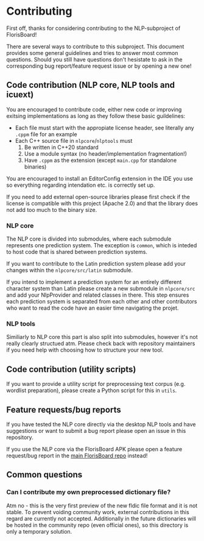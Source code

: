 # Contributing

First off, thanks for considering contributing to the NLP-subproject of FlorisBoard!

There are several ways to contribute to this subproject. This document provides some general guidelines and tries to answer most common questions. Should you still have questions don't hesistate to ask in the corresponding bug report/feature request issue or by opening a new one!

## Code contribution (NLP core, NLP tools and icuext)

You are encouraged to contribute code, either new code or improving exitsing implementations as long as they follow these basic guildelines:

- Each file must start with the appropiate license header, see literally any `.cppm` file for an example
- Each C++ source file in `nlpcore`/`nlptools` must
  1. Be written in C++20 standard
  2. Use a module syntax (no header/implementation fragmentation!)
  3. Have `.cppm` as the extension (except `main.cpp` for standalone binaries)

You are encouraged to install an EditorConfig extension in the IDE you use so everything regarding intendation etc. is correctly set up.

If you need to add external open-source libraries please first check if the license is compatible with this project (Apache 2.0) and that the library does not add too much to the binary size.

### NLP core

The NLP core is divided into submodules, where each submodule represents one prediction system. The exception is `common`, which is inteded to host code that is shared between prediction systems.

If you want to contribute to the Latin prediction system please add your changes within the `nlpcore/src/latin` submodule.

If you intend to implement a prediction system for an entirely different character system than Latin please create a new submodule in `nlpcore/src` and add your NlpProvider and related classes in there. This step ensures each prediction system is separated from each other and other contributors who want to read the code have an easier time navigating the projet.

### NLP tools

Similiarly to NLP core this part is also split into submodules, however it's not really clearly structued atm. Please check back with repository maintainers if you need help with choosing how to structure your new tool.

## Code contribution (utility scripts)

If you want to provide a utility script for preprocessing text corpus (e.g. wordlist preparation), please create a Python script for this in `utils`.

## Feature requests/bug reports

If you have tested the NLP core directly via the desktop NLP tools and have suggestions or want to submit a bug report please open an issue in this repository.

If you use the NLP core via the FlorisBoard APK please open a feature request/bug report in the [main FlorisBoard repo](https://github.com/florisboard/florisboard/issues) instead!

## Common questions

### Can I contribute my own preprocessed dictionary file?

Atm no - this is the very first preview of the new fldic file format and it is not stable. To prevent voiding community work, external contributions in this regard are currently not accepted. Additionally in the future dictionaries will be hosted in the community repo (even official ones), so this directory is only a temporary solution.
